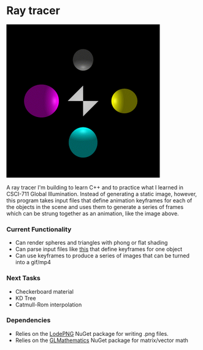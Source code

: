 # Ray tracer
<img src="images/output_phong.gif" height="400px">

A ray tracer I'm building to learn C++ and to practice what I learned in CSCI-711 Global Illumination. Instead of generating a static image, however, this program takes input files that define animation keyframes for each of the objects in the scene and uses them to generate a series of frames which can be strung together as an animation, like the image above.

### Current Functionality
+ Can render spheres and triangles with phong or flat shading
+ Can parse input files like [this](Raytracer/world/test.sphere) that define keyframes for one object
+ Can use keyframes to produce a series of images that can be turned into a gif/mp4

### Next Tasks
+ Checkerboard material
+ KD Tree
+ Catmull-Rom interpolation

### Dependencies
+ Relies on the [LodePNG](https://github.com/lvandeve/lodepng) NuGet package for writing .png files.
+ Relies on the [GLMathematics](https://www.nuget.org/packages/glm/0.9.9.600) NuGet package for matrix/vector math
